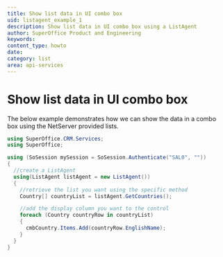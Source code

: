 ```yaml
---
title: Show list data in UI combo box
uid: listagent_example_1
description: Show list data in UI combo box using a ListAgent
author: SuperOffice Product and Engineering
keywords: 
content_type: howto
date:
category: list
area: api-services
---
```


# Show list data in UI combo box

The below example demonstrates how we can show the data in a combo box using the NetServer provided lists.

```csharp
using SuperOffice.CRM.Services;
using SuperOffice;

using (SoSession mySession = SoSession.Authenticate("SAL0", ""))
{
  //create a ListAgent
  using(ListAgent listAgent = new ListAgent())
  {
    //retrieve the list you want using the specific method
    Country[] countryList = listAgent.GetCountries();

    //add the display column you want to the control
    foreach (Country countryRow in countryList)
    {
      cmbCountry.Items.Add(countryRow.EnglishName);
    }
  }
}
```
